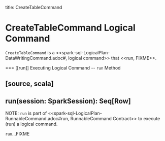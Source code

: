 title: CreateTableCommand

# CreateTableCommand Logical Command

`CreateTableCommand` is a <<spark-sql-LogicalPlan-DataWritingCommand.adoc#, logical command>> that <<run, FIXME>>.

=== [[run]] Executing Logical Command -- `run` Method

[source, scala]
----
run(session: SparkSession): Seq[Row]
----

NOTE: `run` is part of <<spark-sql-LogicalPlan-RunnableCommand.adoc#run, RunnableCommand Contract>> to execute (run) a logical command.

`run`...FIXME
